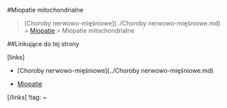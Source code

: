 #Miopatie mitochondrialne

> [Choroby nerwowo-mięśniowe](../Choroby nerwowo-mięśniowe.md) > [Miopatie](./Miopatie.md) > Miopatie mitochondrialne



##Linkujące do tej strony

[links]

- [Choroby nerwowo-mięśniowe](../Choroby nerwowo-mięśniowe.md)

- [Miopatie](./Miopatie.md)


[/links]
!tag:
~

